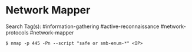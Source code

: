 # Network Mapper

Search Tag(s): #information-gathering #active-reconnaissance #network-protocols #network-mapper

```
$ nmap -p 445 -Pn --script "safe or smb-enum-*" <IP>
```